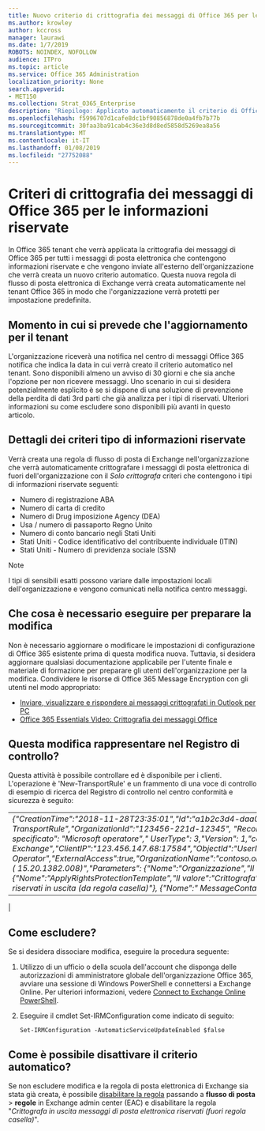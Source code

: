 ```yaml
---
title: Nuovo criterio di crittografia dei messaggi di Office 365 per le informazioni riservate
ms.author: krowley
author: kccross
manager: laurawi
ms.date: 1/7/2019
ROBOTS: NOINDEX, NOFOLLOW
audience: ITPro
ms.topic: article
ms.service: Office 365 Administration
localization_priority: None
search.appverid:
- MET150
ms.collection: Strat_O365_Enterprise
description: 'Riepilogo: Applicato automaticamente il criterio di Office 365 Message Encryption per la distribuzione ai tenant tutti i tipi di informazioni riservate.'
ms.openlocfilehash: f5996707d1cafe8dc1bf90856878de0a4fb7b77b
ms.sourcegitcommit: 30faa3ba91cab4c36e3d8d8ed5858d5269ea8a56
ms.translationtype: MT
ms.contentlocale: it-IT
ms.lasthandoff: 01/08/2019
ms.locfileid: "27752088"
---
```

# <a name="office-365-message-encryption-policy-for-sensitive-information"></a>Criteri di crittografia dei messaggi di Office 365 per le informazioni riservate

In Office 365 tenant che verrà applicata la crittografia dei messaggi di Office 365 per tutti i messaggi di posta elettronica che contengono informazioni riservate e che vengono inviate all'esterno dell'organizzazione che verrà creata un nuovo criterio automatico. Questa nuova regola di flusso di posta elettronica di Exchange verrà creata automaticamente nel tenant Office 365 in modo che l'organizzazione verrà protetti per impostazione predefinita.

## <a name="when-to-expect-the-update-for-your-tenant"></a>Momento in cui si prevede che l'aggiornamento per il tenant

L'organizzazione riceverà una notifica nel centro di messaggi Office 365 notifica che indica la data in cui verrà creato il criterio automatico nel tenant. Sono disponibili almeno un avviso di 30 giorni e che sia anche l'opzione per non ricevere messaggi. Uno scenario in cui si desidera potenzialmente esplicito è se si dispone di una soluzione di prevenzione della perdita di dati 3rd parti che già analizza per i tipi di riservati. Ulteriori informazioni su come escludere sono disponibili più avanti in questo articolo.

## <a name="sensitive-information-type-policy-details"></a>Dettagli dei criteri tipo di informazioni riservate

Verrà creata una regola di flusso di posta di Exchange nell'organizzazione che verrà automaticamente crittografare i messaggi di posta elettronica di fuori dell'organizzazione con il *Solo crittografa* criteri che contengono i tipi di informazioni riservate seguenti:

- Numero di registrazione ABA
- Numero di carta di credito
- Numero di Drug imposizione Agency (DEA)
- Usa / numero di passaporto Regno Unito
- Numero di conto bancario negli Stati Uniti
- Stati Uniti - Codice identificativo del contribuente individuale (ITIN)
- Stati Uniti - Numero di previdenza sociale (SSN)

> [!Note]
> I tipi di sensibili esatti possono variare dalle impostazioni locali dell'organizzazione e vengono comunicati nella notifica centro messaggi.

## <a name="what-do-i-need-to-do-to-prepare-for-this-change"></a>Che cosa è necessario eseguire per preparare la modifica

Non è necessario aggiornare o modificare le impostazioni di configurazione di Office 365 esistente prima di questa modifica nuova. Tuttavia, si desidera aggiornare qualsiasi documentazione applicabile per l'utente finale e materiale di formazione per preparare gli utenti dell'organizzazione per la modifica. Condividere le risorse di Office 365 Message Encryption con gli utenti nel modo appropriato:

- [Inviare, visualizzare e rispondere ai messaggi crittografati in Outlook per PC](https://support.office.com/article/send-view-and-reply-to-encrypted-messages-in-outlook-for-pc-eaa43495-9bbb-4fca-922a-df90dee51980)
- [Office 365 Essentials Video: Crittografia dei messaggi Office](https://youtu.be/CQR0cG_iEUc)

## <a name="how-will-this-change-be-represented-in-the-audit-log"></a>Questa modifica rappresentare nel Registro di controllo?

Questa attività è possibile controllare ed è disponibile per i clienti.  L'operazione è 'New-TransportRule' e un frammento di una voce di controllo di esempio di ricerca del Registro di controllo nel centro conformità e sicurezza è seguito:

|     |
| --- |
| *{"CreationTime":"2018-11-28T23:35:01","Id":"a1b2c3d4-daa0-4c4f-a019-03a1234a1b0c","Operation":"New-TransportRule","OrganizationId":"123456-221d-12345", "RecordType": 1, "ResultStatus": "True", "UserKey specificato": "Microsoft operatore"," UserType": 3,"Version": 1,"carico di lavoro":"Di Exchange","ClientIP":"123.456.147.68:17584","ObjectId":"UserId "," ":"Microsoft Operator","ExternalAccess":true,"OrganizationName":"contoso.onmicrosoft.com","OriginatingServer":"CY4PR13MBXXXX ( 15.20.1382.008)","Parameters": {"Nome":"Organizzazione","Il valore":" g 123456 221-12346"{"Nome":"ApplyRightsProtectionTemplate","Il valore":"Crittografa"}, {"Nome":"Name","Il valore":"Crittografare pubblicità riservati in uscita (da regola casella)"}, {"Nome":" MessageContainsDataClassifications"... e così via.*
 |

## <a name="how-do-i-opt-out"></a>Come escludere?

Se si desidera dissociare modifica, eseguire la procedura seguente:

1. Utilizzo di un ufficio o della scuola dell'account che disponga delle autorizzazioni di amministratore globale dell'organizzazione Office 365, avviare una sessione di Windows PowerShell e connettersi a Exchange Online. Per ulteriori informazioni, vedere [Connect to Exchange Online PowerShell](https://aka.ms/exopowershell).
2. Eseguire il cmdlet Set-IRMConfiguration come indicato di seguito:

   ```
   Set-IRMConfiguration -AutomaticServiceUpdateEnabled $false
   ```

## <a name="how-do-i-disable-the-automatic-policy"></a>Come è possibile disattivare il criterio automatico?

Se non escludere modifica e la regola di posta elettronica di Exchange sia stata già creata, è possibile [disabilitare la regola](https://docs.microsoft.com/exchange/security-and-compliance/mail-flow-rules/manage-mail-flow-rules#enable-or-disable-a-mail-flow-rule) passando a **flusso di posta** > **regole** in Exchange admin center (EAC) e disabilitare la regola "*Crittografa in uscita messaggi di posta elettronica riservati (fuori regola casella)*".
